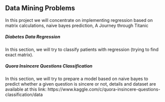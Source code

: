 <h2>Data Mining Problems</h2>
<p>In this project we will concentrate on implementing regression based on matrix calculations, naive bayes prediction, A Journey through Titanic</p>

<h5> Diabetes Data Regression </h5>
<p>In this section, we will try to classify patients with regression (trying to find exact matrix).
</p> 

<h5> Quora Insincere Questions Classification </h5>
<p>In this section, we will try to prepare a model based on naive bayes to predict whether a given question is sincere or not,
  details and dataset are available at this link:  https://www.kaggle.com/c/quora-insincere-questions-classification/data <p>

